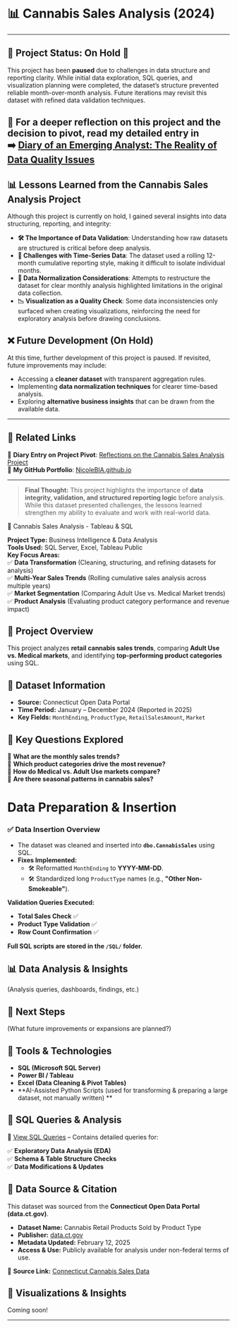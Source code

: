 # 📊 Cannabis Sales Analysis (2024) 

---
## 🚨 Project Status: On Hold 🚨
This project has been **paused** due to challenges in data structure and reporting clarity. While initial data exploration, SQL queries, and visualization planning were completed, the dataset’s structure prevented reliable month-over-month analysis. Future iterations may revisit this dataset with refined data validation techniques.

📌 **For a deeper reflection on this project and the decision to pivot, read my detailed entry in**  
➡️ [Diary of an Emerging Analyst: The Reality of Data Quality Issues](https://github.com/NicoleBIA/NicoleBIA.github.io/blob/main/blog/diary/diary-entry-2024-02-22.md)
---

## 📊 Lessons Learned from the Cannabis Sales Analysis Project

Although this project is currently on hold, I gained several insights into data structuring, reporting, and integrity:

- **🛠️ The Importance of Data Validation**: Understanding how raw datasets are structured is critical before deep analysis.
- **📅 Challenges with Time-Series Data**: The dataset used a rolling 12-month cumulative reporting style, making it difficult to isolate individual months.
- **🧹 Data Normalization Considerations**: Attempts to restructure the dataset for clear monthly analysis highlighted limitations in the original data collection.
- **📉 Visualization as a Quality Check**: Some data inconsistencies only surfaced when creating visualizations, reinforcing the need for exploratory analysis before drawing conclusions.

## ❌ Future Development (On Hold)
At this time, further development of this project is paused. If revisited, future improvements may include:
- Accessing a **cleaner dataset** with transparent aggregation rules.
- Implementing **data normalization techniques** for clearer time-based analysis.
- Exploring **alternative business insights** that can be drawn from the available data.

---

## 📂 Related Links  
🔹 **Diary Entry on Project Pivot**: [Reflections on the Cannabis Sales Analysis Project](../diary/diary-entry-2024-02-22.md)  
🔹 **My GitHub Portfolio**: [NicoleBIA.github.io](https://nicolebia.github.io/)  

---

> **Final Thought:** This project highlights the importance of **data integrity, validation, and structured reporting logic** before analysis. While this dataset presented challenges, the lessons learned strengthen my ability to evaluate and work with real-world data.

📌 Cannabis Sales Analysis - Tableau & SQL

**Project Type:** Business Intelligence & Data Analysis  
**Tools Used:** SQL Server, Excel, Tableau Public  
**Key Focus Areas:**  
✅ **Data Transformation** (Cleaning, structuring, and refining datasets for analysis)  
✅ **Multi-Year Sales Trends** (Rolling cumulative sales analysis across multiple years)  
✅ **Market Segmentation** (Comparing Adult Use vs. Medical Market trends)  
✅ **Product Analysis** (Evaluating product category performance and revenue impact)  

## 📌 Project Overview
This project analyzes **retail cannabis sales trends**, comparing **Adult Use vs. Medical markets**, and identifying **top-performing product categories** using SQL.

## 📌 Dataset Information
- **Source:** Connecticut Open Data Portal
- **Time Period:** January – December 2024 (Reported in 2025)
- **Key Fields:** `MonthEnding`, `ProductType`, `RetailSalesAmount`, `Market`

## 📌 Key Questions Explored
🔹 **What are the monthly sales trends?**  
🔹 **Which product categories drive the most revenue?**  
🔹 **How do Medical vs. Adult Use markets compare?**  
🔹 **Are there seasonal patterns in cannabis sales?**  

#  Data Preparation & Insertion  

### ✅ Data Insertion Overview
- The dataset was cleaned and inserted into **`dbo.CannabisSales`** using SQL.
- **Fixes Implemented:**
  - 🛠 Reformatted `MonthEnding` to **YYYY-MM-DD**.
  - 🛠 Standardized long `ProductType` names (e.g., **"Other Non-Smokeable"**).
    
 **Validation Queries Executed:**
  -  **Total Sales Check** ✅
  -  **Product Type Validation** ✅
  -  **Row Count Confirmation** ✅

**Full SQL scripts are stored in the `/SQL/` folder.**

## 📊 Data Analysis & Insights
(Analysis queries, dashboards, findings, etc.)

## 📌 Next Steps
(What future improvements or expansions are planned?)

## 📌 Tools & Technologies
- **SQL (Microsoft SQL Server)**
- **Power BI / Tableau**
- **Excel (Data Cleaning & Pivot Tables)**
- **AI-Assisted Python Scripts (used for transforming & preparing a large dataset, not manually written) **  

## 📌 SQL Queries & Analysis
📂 [View SQL Queries](SQL_Queries.md) – Contains detailed queries for:

✅ **Exploratory Data Analysis (EDA)**  
✅ **Schema & Table Structure Checks**  
✅ **Data Modifications & Updates**  

## 📌 Data Source & Citation
This dataset was sourced from the **Connecticut Open Data Portal (data.ct.gov)**.

- **Dataset Name:** Cannabis Retail Products Sold by Product Type  
- **Publisher:** [data.ct.gov](https://data.ct.gov/)  
- **Metadata Updated:** February 12, 2025  
- **Access & Use:** Publicly available for analysis under non-federal terms of use.  

📌 **Source Link:** [Connecticut Cannabis Sales Data](https://data.ct.gov/api/views/jyg4-yu7v)

## 📌 Visualizations & Insights
Coming soon!   

---
